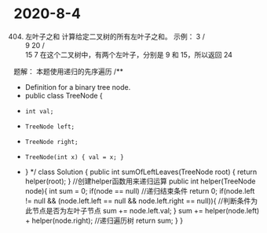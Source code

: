 # 2020-8-4
404. 左叶子之和
    计算给定二叉树的所有左叶子之和。
    示例：
          3
         / \
        9  20
          /  \
         15   7
     在这个二叉树中，有两个左叶子，分别是 9 和 15，所以返回 24
     
题解：
本题使用递归的先序遍历
/**
 * Definition for a binary tree node.
 * public class TreeNode {
 *     int val;
 *     TreeNode left;
 *     TreeNode right;
 *     TreeNode(int x) { val = x; }
 * }
 */
class Solution {
    public int sumOfLeftLeaves(TreeNode root) {
        return helper(root);
    }
    //创建helper函数用来递归运算
    public int helper(TreeNode node){
        int sum = 0;
        if(node == null)    //递归结束条件
            return 0;
        if(node.left != null && (node.left.left == null && node.left.right == null)){     //判断条件为此节点是否为左叶子节点
            sum += node.left.val;
        }
        sum += helper(node.left) + helper(node.right);  //递归遍历树
        return sum;
    }
}
